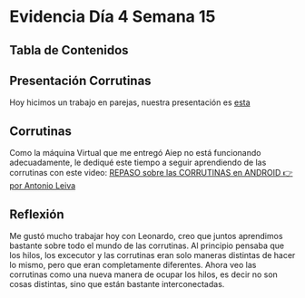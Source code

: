 # Evidencia Día 4 Semana 15
## Tabla de Contenidos
## Presentación Corrutinas
Hoy hicimos un trabajo en parejas, nuestra presentación es [esta](https://docs.google.com/presentation/d/1SQcQXe5Co4aqZxzs7UUGWr0Ks2lkMsW03jtb8wJXQms/edit#slide=id.gcb84ac5030_0_106)
## Corrutinas
Como la máquina Virtual que me entregó Aiep no está funcionando adecuadamente, le dediqué este tiempo a seguir aprendiendo de las corrutinas con este video:
[REPASO sobre las CORRUTINAS en ANDROID 👉 por Antonio Leiva](https://www.youtube.com/watch?v=KqLtW8d8PXY)

## Reflexión
Me gustó mucho trabajar hoy con Leonardo, creo que juntos aprendimos bastante sobre todo el mundo de las corrutinas. Al principio pensaba que los hilos, los excecutor y las corrutinas eran solo maneras distintas de hacer lo mismo, pero que eran completamente diferentes. Ahora veo las corrutinas como una nueva manera de ocupar los hilos, es decir no son cosas distintas, sino que están bastante interconectadas.